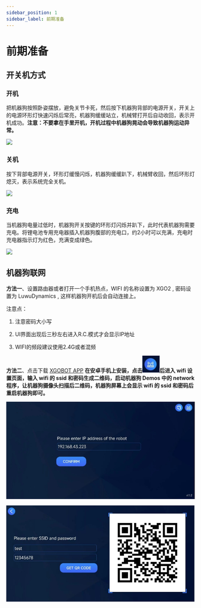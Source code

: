```yaml
---
sidebar_position: 1
sidebar_label: 前期准备
---
```


# 前期准备

## 开关机方式

### 开机

把机器狗按照卧姿摆放，避免关节卡死，然后按下机器狗背部的电源开关，开关上的电源环形灯快速闪烁后常亮，机器狗缓缓站立，机械臂打开后自动收回，表示开机成功。**注意：不要拿在手里开机，开机过程中机器狗晃动会导致机器狗运动异常。**

![](./../images/cm4-xgo-inspection-01.gif)

### 关机

按下背部电源开关，环形灯缓慢闪烁，机器狗缓缓趴下，机械臂收回，然后环形灯熄灭，表示系统完全关机。

![](./../images/cm4-xgo-inspection-02.gif)

### 充电

当机器狗电量过低时，机器狗开关按键的环形灯闪烁并趴下，此时代表机器狗需要充电。将锂电池专用充电器插入机器狗腹部的充电口，约2小时可以充满，充电时充电器指示灯为红色，充满变成绿色。

![](./../images/cm4-xgo-preparation-04.gif)

## 机器狗联网

**方法一**、设置路由器或者打开一个手机热点，WIFI 的名称设置为 XGO2 , 密码设置为 LuwuDynamics , 这样机器狗开机后会自动连接上。

注意点：

1. 注意密码大小写

2. UI界面出现后三秒左右进入R.C.模式才会显示IP地址

3. WIFI的频段建议使用2.4G或者混频



**方法二**、点击下载 [XGOBOT APP](https://pan.baidu.com/s/16TQQ3AEBwlI37oNj0oQOzA?pwd=d4qa) **在安卓手机上安装，点击![](./../images/cm4-xgo-preparation-03.png)后进入 wifi 设置页面，输入 wifi 的 ssid 和密码生成二维码，启动机器狗 Demos 中的 network 程序，让机器狗摄像头扫描后二维码，机器狗屏幕上会显示 wifi 的 ssid 和密码后重启机器狗即可。**

![](./../images/cm4-xgo-preparation-01.png)

![](./../images/cm4-xgo-preparation-02.png)
